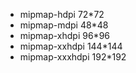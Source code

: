 - mipmap-hdpi     72*72
- mipmap-mdpi     48*48
- mipmap-xhdpi    96*96
- mipmap-xxhdpi   144*144
- mipmap-xxxhdpi  192*192
